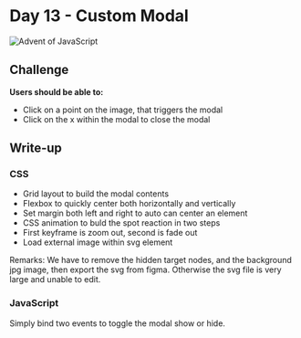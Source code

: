 # Day 13 - Custom Modal

![Advent of JavaScript](screen.gif)

## Challenge

**Users should be able to:**

-   Click on a point on the image, that triggers the modal
-   Click on the x within the modal to close the modal

## Write-up

### CSS

-   Grid layout to build the modal contents
-   Flexbox to quickly center both horizontally and vertically
-   Set margin both left and right to auto can center an element
-   CSS animation to buld the spot reaction in two steps
-   First keyframe is zoom out, second is fade out
-   Load external image within svg element

Remarks: We have to remove the hidden target nodes, and the background jpg image, then export the svg from figma. Otherwise the svg file is very large and unable to edit.

### JavaScript

Simply bind two events to toggle the modal show or hide.
